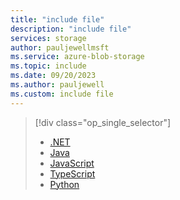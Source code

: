 ```yaml
---
title: "include file"
description: "include file"
services: storage
author: pauljewellmsft
ms.service: azure-blob-storage
ms.topic: include
ms.date: 09/20/2023
ms.author: pauljewell
ms.custom: include file
---
```


> [!div class="op_single_selector"]
>
> - [.NET](../../articles/storage/blobs/storage-blobs-list.md)
> - [Java](../../articles/storage/blobs/storage-blobs-list-java.md)
> - [JavaScript](../../articles/storage/blobs/storage-blobs-list-javascript.md)
> - [TypeScript](../../articles/storage/blobs/storage-blobs-list-typescript.md)
> - [Python](../../articles/storage/blobs/storage-blobs-list-python.md)